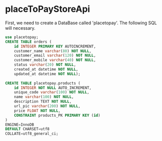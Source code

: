 # placeToPayStoreApi
 
First, we need to create a DataBase called 'placetopay'. The following SQL will necessary.

```Sql
use placetopay;
CREATE TABLE orders (
    id INTEGER PRIMARY KEY AUTOINCREMENT, 
    customer_name varchar(80) NOT NULL, 
    customer_email varchar(120) NOT NULL,
    customer_mobile varchar(40) NOT NULL,
    status varchar(20) NOT NULL,
    created_at datetime NOT NULL,
    updated_at datetime NOT NULL);
    
CREATE TABLE placetopay.products (
    id INTEGER NOT NULL AUTO_INCREMENT,
    unique_code varchar(100) NOT NULL,
    name varchar(100) NOT NULL,
    description TEXT NOT NULL,
    url_pic varchar(200) NOT NULL,
    price FLOAT NOT NULL,
    CONSTRAINT products_PK PRIMARY KEY (id)
)
ENGINE=InnoDB
DEFAULT CHARSET=utf8
COLLATE=utf8_general_ci;
```
